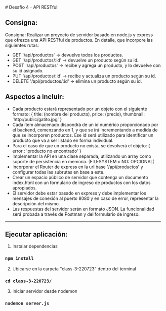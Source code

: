 # Desafio 4 - API RESTful

## Consigna:

Consigna: Realizar un proyecto de servidor basado en node.js y express que ofrezca una API RESTful de productos. En detalle, que incorpore las siguientes rutas:

- GET '/api/productos' -> devuelve todos los productos.
- GET '/api/productos/:id' -> devuelve un producto según su id.
- POST '/api/productos' -> recibe y agrega un producto, y lo devuelve con su id asignado.
- PUT '/api/productos/:id' -> recibe y actualiza un producto según su id.
- DELETE '/api/productos/:id' -> elimina un producto según su id.

## Aspectos a incluir:

- Cada producto estará representado por un objeto con el siguiente formato:
  {
  title: (nombre del producto),
  price: (precio),
  thumbnail: ‘http:/public/gatito.jpg’
  }
- Cada ítem almacenado dispondrá de un id numérico proporcionado por el backend, comenzando en 1, y que se irá incrementando a medida de que se incorporen productos. Ese id será utilizado para identificar un producto que va a ser listado en forma individual.
- Para el caso de que un producto no exista, se devolverá el objeto:
  { error : 'producto no encontrado' }
- Implementar la API en una clase separada, utilizando un array como soporte de persistencia en memoria. (FILESYSTEM o NO: OPCIONAL)
- Incorporar el Router de express en la url base '/api/productos' y configurar todas las subrutas en base a este.
- Crear un espacio público de servidor que contenga un documento index.html con un formulario de ingreso de productos con los datos apropiados.
- El servidor debe estar basado en express y debe implementar los mensajes de conexión al puerto 8080 y en caso de error, representar la descripción del mismo.
- Las respuestas del servidor serán en formato JSON. La funcionalidad será probada a través de Postman y del formulario de ingreso.

---

## Ejecutar aplicación:

1. Instalar dependencias

### `npm install`

2. Ubicarse en la carpeta "class-3-220723" dentro del terminal

### `cd class-3-220723/`

3. Iniciar servidor desde nodemon

### `nodemon server.js`
